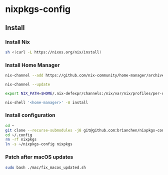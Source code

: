 # nixpkgs-config

## Install

### Install Nix

```bash
sh <(curl -L https://nixos.org/nix/install)
```

### Install Home Manager

```bash
nix-channel --add https://github.com/nix-community/home-manager/archive/master.tar.gz home-manager

nix-channel --update

export NIX_PATH=$HOME/.nix-defexpr/channels:/nix/var/nix/profiles/per-user/root/channels${NIX_PATH:+:$NIX_PATH}

nix-shell '<home-manager>' -A install
```

### Install configuration

```bash
cd ~
git clone --recurse-submodules -j8 git@github.com:br1anchen/nixpkgs-config.git
cd ~/.config
rm -rf nixpkgs
ln -s ~/nixpkgs-config nixpkgs
```

### Patch after macOS updates

```bash
sudo bash ./mac/fix_macos_updated.sh
```
